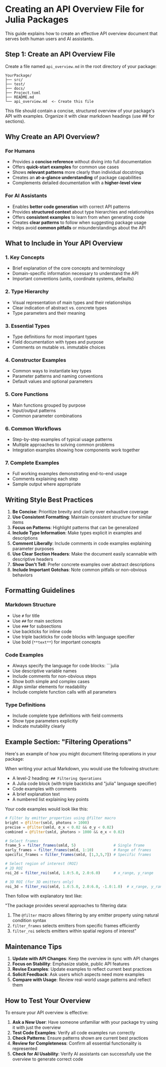 # Creating an API Overview File for Julia Packages

This guide explains how to create an effective API overview document that serves both human users and AI assistants.

## Step 1: Create an API Overview File

Create a file named `api_overview.md` in the root directory of your package:

```
YourPackage/
├── src/
├── test/
├── docs/
├── Project.toml
├── README.md
└── api_overview.md  <- Create this file
```

This file should contain a concise, structured overview of your package's API with examples. Organize it with clear markdown headings (use ## for sections).

## Why Create an API Overview?

### For Humans
- Provides a **concise reference** without diving into full documentation
- Offers **quick-start examples** for common use cases
- Shows **relevant patterns** more clearly than individual docstrings
- Creates an **at-a-glance understanding** of package capabilities
- Complements detailed documentation with a **higher-level view**

### For AI Assistants
- Enables **better code generation** with correct API patterns
- Provides **structured context** about type hierarchies and relationships
- Offers **consistent examples** to learn from when generating code
- Creates **clear patterns** to follow when suggesting package usage
- Helps avoid **common pitfalls** or misunderstandings about the API

## What to Include in Your API Overview

### 1. Key Concepts
- Brief explanation of the core concepts and terminology
- Domain-specific information necessary to understand the API
- Important conventions (units, coordinate systems, defaults)

### 2. Type Hierarchy
- Visual representation of main types and their relationships
- Clear indication of abstract vs. concrete types
- Type parameters and their meaning

### 3. Essential Types
- Type definitions for most important types
- Field documentation with types and purpose
- Comments on mutable vs. immutable choices

### 4. Constructor Examples
- Common ways to instantiate key types
- Parameter patterns and naming conventions
- Default values and optional parameters

### 5. Core Functions
- Main functions grouped by purpose
- Input/output patterns
- Common parameter combinations

### 6. Common Workflows
- Step-by-step examples of typical usage patterns
- Multiple approaches to solving common problems
- Integration examples showing how components work together

### 7. Complete Examples
- Full working examples demonstrating end-to-end usage
- Comments explaining each step
- Sample output where appropriate

## Writing Style Best Practices

1. **Be Concise**: Prioritize brevity and clarity over exhaustive coverage
2. **Use Consistent Formatting**: Maintain consistent structure for similar items
3. **Focus on Patterns**: Highlight patterns that can be generalized
4. **Include Type Information**: Make types explicit in examples and descriptions
5. **Comment Liberally**: Include comments in code examples explaining parameter purposes
6. **Use Clear Section Headers**: Make the document easily scannable with descriptive headers
7. **Show Don't Tell**: Prefer concrete examples over abstract descriptions
8. **Include Important Gotchas**: Note common pitfalls or non-obvious behaviors

## Formatting Guidelines

### Markdown Structure
- Use `#` for title
- Use `##` for main sections
- Use `###` for subsections
- Use backticks for inline code
- Use triple backticks for code blocks with language specifier
- Use bold (`**text**`) for important concepts

### Code Examples
- Always specify the language for code blocks: ```julia
- Use descriptive variable names
- Include comments for non-obvious steps
- Show both simple and complex cases
- Align similar elements for readability
- Include complete function calls with all parameters

### Type Definitions
- Include complete type definitions with field comments
- Show type parameters explicitly
- Indicate mutability clearly

## Example Section: "Filtering Operations"

Here's an example of how you might document filtering operations in your package:

When writing your actual Markdown, you would use the following structure:

- A level-2 heading: `## Filtering Operations`
- A Julia code block (with triple backticks and "julia" language specifier)
- Code examples with comments
- A brief explanation text
- A numbered list explaining key points

Your code examples would look like this:

```julia
# Filter by emitter properties using @filter macro
bright = @filter(smld, photons > 1000)
precise = @filter(smld, σ_x < 0.02 && σ_y < 0.02)
combined = @filter(smld, photons > 1000 && σ_x < 0.02)

# Select frames
frame_5 = filter_frames(smld, 5)                 # Single frame
early_frames = filter_frames(smld, 1:10)         # Range of frames
specific_frames = filter_frames(smld, [1,3,5,7]) # Specific frames

# Select region of interest (ROI)
# 2D ROI
roi_2d = filter_roi(smld, 1.0:5.0, 2.0:6.0)      # x_range, y_range

# 3D ROI (for 3D emitters only)
roi_3d = filter_roi(smld, 1.0:5.0, 2.0:6.0, -1.0:1.0)  # x_range, y_range, z_range
```

Then follow with explanatory text like:

"The package provides several approaches to filtering data:

1. The `@filter` macro allows filtering by any emitter property using natural condition syntax
2. `filter_frames` selects emitters from specific frames efficiently
3. `filter_roi` selects emitters within spatial regions of interest"

## Maintenance Tips

1. **Update with API Changes**: Keep the overview in sync with API changes
2. **Focus on Stability**: Emphasize stable, public API features
3. **Revise Examples**: Update examples to reflect current best practices
4. **Solicit Feedback**: Ask users which aspects need more examples
5. **Compare with Usage**: Review real-world usage patterns and reflect them

## How to Test Your Overview

To ensure your API overview is effective:

1. **Ask a New User**: Have someone unfamiliar with your package try using it with just the overview
2. **Test Code Examples**: Verify all code examples run correctly
3. **Check Patterns**: Ensure patterns shown are current best practices
4. **Review for Completeness**: Confirm all essential functionality is represented
5. **Check for AI Usability**: Verify AI assistants can successfully use the overview to generate correct code